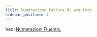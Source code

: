 ```yaml
---
title: Numerazione fatture di acquisto
sidebar_position: 4
---
```


Vedi [Numerazioni Fluentis.](/docs/configurations/tables/fluentis-numerations) 